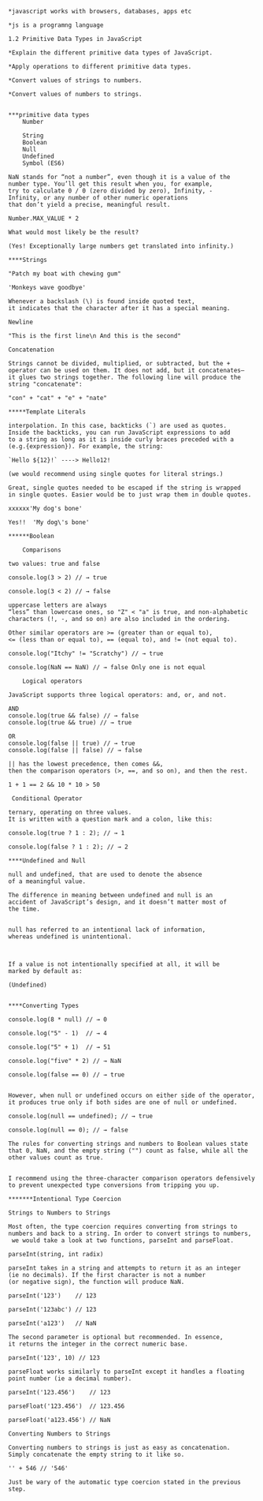     *javascript works with browsers, databases, apps etc

    *js is a programng language

    1.2 Primitive Data Types in JavaScript

    *Explain the different primitive data types of JavaScript.

    *Apply operations to different primitive data types.

    *Convert values of strings to numbers.

    *Convert values of numbers to strings.


    ***primitive data types
        Number

        String
        Boolean
        Null
        Undefined
        Symbol (ES6)

    NaN stands for “not a number”, even though it is a value of the
    number type. You’ll get this result when you, for example,
    try to calculate 0 / 0 (zero divided by zero), Infinity, -
    Infinity, or any number of other numeric operations
    that don’t yield a precise, meaningful result.

    Number.MAX_VALUE * 2

    What would most likely be the result?

    (Yes! Exceptionally large numbers get translated into infinity.)

    ****Strings

    "Patch my boat with chewing gum"

    'Monkeys wave goodbye'

    Whenever a backslash (\) is found inside quoted text,
    it indicates that the character after it has a special meaning.

    Newline

    "This is the first line\n And this is the second"

    Concatenation

    Strings cannot be divided, multiplied, or subtracted, but the +
    operator can be used on them. It does not add, but it concatenates—
    it glues two strings together. The following line will produce the
    string "concatenate":

    "con" + "cat" + "e" + "nate"

    *****Template Literals

    interpolation. In this case, backticks (`) are used as quotes.
    Inside the backticks, you can run JavaScript expressions to add
    to a string as long as it is inside curly braces preceded with a
    (e.g.{expression}). For example, the string:

    `Hello ${12}!` ----> Hello12!

    (we would recommend using single quotes for literal strings.)

    Great, single quotes needed to be escaped if the string is wrapped
    in single quotes. Easier would be to just wrap them in double quotes.

    xxxxxx'My dog's bone'

    Yes!!  'My dog\'s bone'

    ******Boolean

        Comparisons

    two values: true and false

    console.log(3 > 2) // → true

    console.log(3 < 2) // → false

    uppercase letters are always
    “less” than lowercase ones, so "Z" < "a" is true, and non-alphabetic
    characters (!, -, and so on) are also included in the ordering.

    Other similar operators are >= (greater than or equal to),
    <= (less than or equal to), == (equal to), and != (not equal to).

    console.log("Itchy" != "Scratchy") // → true

    console.log(NaN == NaN) // → false Only one is not equal

        Logical operators

    JavaScript supports three logical operators: and, or, and not.

    AND
    console.log(true && false) // → false
    console.log(true && true) // → true

    OR
    console.log(false || true) // → true
    console.log(false || false) // → false

    || has the lowest precedence, then comes &&,
    then the comparison operators (>, ==, and so on), and then the rest.

    1 + 1 == 2 && 10 * 10 > 50

     Conditional Operator

    ternary, operating on three values.
    It is written with a question mark and a colon, like this:

    console.log(true ? 1 : 2); // → 1

    console.log(false ? 1 : 2); // → 2

    ****Undefined and Null

    null and undefined, that are used to denote the absence
    of a meaningful value.

    The difference in meaning between undefined and null is an
    accident of JavaScript’s design, and it doesn’t matter most of
    the time.


    null has referred to an intentional lack of information,
    whereas undefined is unintentional.



    If a value is not intentionally specified at all, it will be
    marked by default as:

    (Undefined)


    ****Converting Types

    console.log(8 * null) // → 0

    console.log("5" - 1)  // → 4

    console.log("5" + 1)  // → 51

    console.log("five" * 2) // → NaN

    console.log(false == 0) // → true


    However, when null or undefined occurs on either side of the operator,
    it produces true only if both sides are one of null or undefined.

    console.log(null == undefined); // → true

    console.log(null == 0); // → false

    The rules for converting strings and numbers to Boolean values state
    that 0, NaN, and the empty string ("") count as false, while all the
    other values count as true.


    I recommend using the three-character comparison operators defensively
    to prevent unexpected type conversions from tripping you up.

    *******Intentional Type Coercion

    Strings to Numbers to Strings

    Most often, the type coercion requires converting from strings to
    numbers and back to a string. In order to convert strings to numbers,
     we would take a look at two functions, parseInt and parseFloat.

    parseInt(string, int radix)

    parseInt takes in a string and attempts to return it as an integer
    (ie no decimals). If the first character is not a number
    (or negative sign), the function will produce NaN.

    parseInt('123')    // 123

    parseInt('123abc') // 123

    parseInt('a123')   // NaN

    The second parameter is optional but recommended. In essence,
    it returns the integer in the correct numeric base.

    parseInt('123', 10) // 123

    parseFloat works similarly to parseInt except it handles a floating
    point number (ie a decimal number).

    parseInt('123.456')    // 123

    parseFloat('123.456')  // 123.456

    parseFloat('a123.456') // NaN

    Converting Numbers to Strings

    Converting numbers to strings is just as easy as concatenation.
    Simply concatenate the empty string to it like so.

    '' + 546 // ﻿'546'

    Just be wary of the automatic type coercion stated in the previous step.









